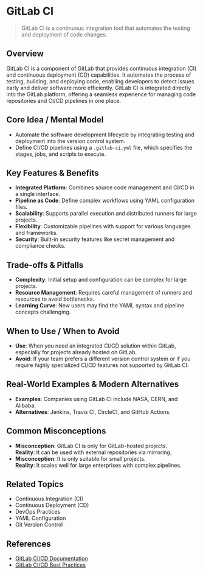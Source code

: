 # GitLab CI

> GitLab CI is a continuous integration tool that automates the testing and deployment of code changes.

## Overview
GitLab CI is a component of GitLab that provides continuous integration (CI) and continuous deployment (CD) capabilities. It automates the process of testing, building, and deploying code, enabling developers to detect issues early and deliver software more efficiently. GitLab CI is integrated directly into the GitLab platform, offering a seamless experience for managing code repositories and CI/CD pipelines in one place.

## Core Idea / Mental Model
- Automate the software development lifecycle by integrating testing and deployment into the version control system.
- Define CI/CD pipelines using a `.gitlab-ci.yml` file, which specifies the stages, jobs, and scripts to execute.

## Key Features & Benefits
- **Integrated Platform**: Combines source code management and CI/CD in a single interface.
- **Pipeline as Code**: Define complex workflows using YAML configuration files.
- **Scalability**: Supports parallel execution and distributed runners for large projects.
- **Flexibility**: Customizable pipelines with support for various languages and frameworks.
- **Security**: Built-in security features like secret management and compliance checks.

## Trade-offs & Pitfalls
- **Complexity**: Initial setup and configuration can be complex for large projects.
- **Resource Management**: Requires careful management of runners and resources to avoid bottlenecks.
- **Learning Curve**: New users may find the YAML syntax and pipeline concepts challenging.

## When to Use / When to Avoid
- **Use**: When you need an integrated CI/CD solution within GitLab, especially for projects already hosted on GitLab.
- **Avoid**: If your team prefers a different version control system or if you require highly specialized CI/CD features not supported by GitLab CI.

## Real-World Examples & Modern Alternatives
- **Examples**: Companies using GitLab CI include NASA, CERN, and Alibaba.
- **Alternatives**: Jenkins, Travis CI, CircleCI, and GitHub Actions.

## Common Misconceptions
- **Misconception**: GitLab CI is only for GitLab-hosted projects.  
  **Reality**: It can be used with external repositories via mirroring.
- **Misconception**: It is only suitable for small projects.  
  **Reality**: It scales well for large enterprises with complex pipelines.

## Related Topics
- Continuous Integration (CI)
- Continuous Deployment (CD)
- DevOps Practices
- YAML Configuration
- Git Version Control

## References
- [GitLab CI/CD Documentation](https://docs.gitlab.com/ee/ci/)
- [GitLab CI/CD Best Practices](https://about.gitlab.com/blog/2020/03/05/ci-cd-best-practices/)